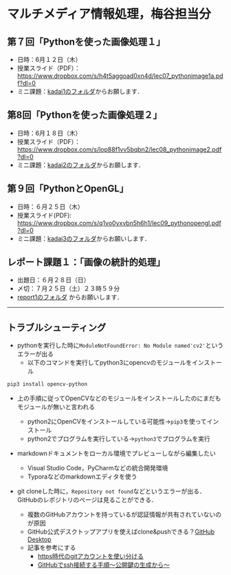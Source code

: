 # マルチメディア情報処理，梅谷担当分

## 第７回「Pythonを使った画像処理１」

- 日時：6月１２日（木）
- 授業スライド（PDF）：https://www.dropbox.com/s/h4t5aggoad0xn4d/lec07_pythonimage1a.pdf?dl=0
- ミニ課題：[kadai1のフォルダ](kadai1)からお願します．



## 第8回「Pythonを使った画像処理２」

- 日時：6月１８日（木）
- 授業スライド（PDF）：https://www.dropbox.com/s/lop88f1vv5bqbn2/lec08_pythonimage2.pdf?dl=0
- ミニ課題：[kadai2のフォルダ](kadai2)からお願します．



## 第９回「PythonとOpenGL」

- 日時：６月２５日（木）
- 授業スライド(PDF): https://www.dropbox.com/s/q1vo0vxvbn5h6h1/lec09_pythonopengl.pdf?dl=0
- ミニ課題：[kadai3のフォルダ](kadai3/readme.md)からお願いします．




## レポート課題１：「画像の統計的処理」

- 出題日：６月２８日（日）
- 〆切：７月２５日（土）２３時５９分
- [report1のフォルダ](report1) からお願いします．





***

## トラブルシューティング

- pythonを実行した時に```ModuleNotFoundError: No Module named'cv2'```というエラーが出る
  - 以下のコマンドを実行してpython3にopencvのモジュールをインストール

```bash
pip3 install opencv-python
```



- 上の手順に従ってOpenCVなどのモジュールをインストールしたのにまだもモジュールが無いと言われる
  - python2にOpenCVをインストールしている可能性→```pip3```を使ってインストール
  - python2でプログラムを実行している→```python3```でプログラムを実行



- markdownドキュメントをローカル環境でプレビューしながら編集したい
  - Visual Studio Code，PyCharmなどの統合開発環境
  - Typoraなどのmarkdownエディタを使う



- git cloneした時に，```Repository not found```などというエラーが出る．GitHubのレポジトリのページは見ることができる．
  - 複数のGitHubアカウントを持っているが認証情報が共有されていないのが原因
  - GitHub公式デスクトップアプリを使えばclone&pushできる？[GitHub Desktop](https://desktop.github.com/)
  - 記事を参考にする
    - [https時代のgitアカウントを使い分ける](https://qiita.com/1natsu172/items/a4a3357a0481440ec6a5)
    - [GitHubでssh接続する手順〜公開鍵の生成から〜](https://qiita.com/shizuma/items/2b2f873a0034839e47ce)

